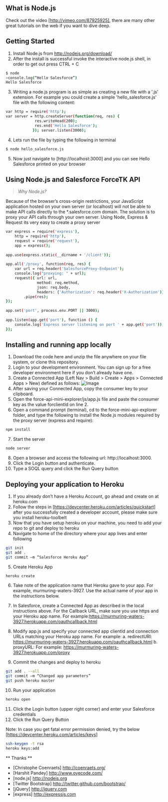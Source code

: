 What is Node.js
---------------

Check out the video [http://vimeo.com/87925925], there are many other great tutorials on the web if you want to dive deep.

Getting Started
---------------
1.	Install Node.js from http://nodejs.org/download/
2.	After the install is successful invoke the interactive node.js shell, in order to get out press CTRL + C
```sh
$ node
>console.log(“Hello Salesforce”)
Hello Salesforce
```
3.	Writing a node.js program is as simple as creating a new file with a '.js' extension. For example you could create a simple 'hello_salesforce.js' file with the following content:
```sh
var http = require('http');  
var server = http.createServer(function(req, res) {   
             res.writeHead(200);   
             res.end('Hello Salesforce'); 
            }); server.listen(3000);
```
4.	Lets run the file by typing the following in terminal
```sh
$ node hello_salesforce.js
```
5.	Now just navigate to [http://localhost:3000] and you can see Hello Salesforce printed on your browser

Using Node.js and Salesforce ForceTK API
---------------------------------------

> *Why Node.js?*

Because of the browser’s cross-origin restrictions, your JavaScript application hosted on your own server (or localhost) will not be able to make API calls directly to the *.salesforce.com domain. The solution is to proxy your API calls through your own server. Using Node, Express & Request its very easy to create a proxy server

```sh
var express = require('express'),
    http = require('http'),
    request = require('request'),
    app = express();
 
app.use(express.static(__dirname + '/client'));
 
app.all('/proxy', function(req, res) {
    var url = req.header('SalesforceProxy-Endpoint');
    console.log("proxying: " + url);
    request({ url: url, 
              method: req.method, 
              json: req.body, 
              headers: {'Authorization': req.header('X-Authorization')}})
        .pipe(res);
});
 
app.set('port', process.env.PORT || 3000);
 
app.listen(app.get('port'), function () {
    console.log('Express server listening on port ' + app.get('port'));
});

```

Installing and running app locally
----

1.	Download the code here and unzip the file anywhere on your file system, or clone this repository.
2.	Login to your development environment.
You can sign up for a free developer environment here if you don’t already have one.
3.	Create a Connected App (Left Nav > Build > Create > Apps > Connected Apps > New) defined as follows:
![Image](http://coenraets.org/blog/wp-content/uploads/2014/02/ConnectedApp.jpg)
4.	After saving your Connected App, copy the consumer key to your clipboard.
5.	Open the force-api-mini-explorer/js/app.js file and paste the consumer key as the value forclientId on line 2.
6.	Open a command prompt (terminal), cd to the force-mini-api-explorer folder, and type the following to install the Node.js modules required by the proxy server (express and require):
```sh
npm install
```
7. Start the server
```sh
node server
```
8.	Open a browser and access the following url: http://localhost:3000.
9.	Click the Login button and authenticate.
10.	Type a SOQL query and click the Run Query button

Deploying your application to Heroku
-----------
1.	If you already don’t have a Heroku Account, go ahead and create on at heroku.com
2.	Follow the steps in [https://devcenter.heroku.com/articles/quickstart] after you successfully created a developer account, please make sure you install heroku-toolbelt
3.	Now that you have setup heroku on your machine, you need to add your repo to git and deploy to heroku
4.	Navigate to home of the directory where your app lives and enter following
```sh
git init
git add .
git commit –m “Salesforce Heroku App”
```
5. Create Heroku App
```sh
heroku create
```
6.	Take note of the application name that Heroku gave to your app. For example, murmuring-waters-3927. Use the actual name of your app in the instructions below.
7.	In Salesforce, create a Connected App as described in the local instructions above. For the Callback URL, make sure you use https and your Heroku app name. For example:https://murmuring-waters-3927.herokuapp.com/oauthcallback.html
8.	Modify app.js and specify your connected app clientId and connection URLs matching your Heroku app name. For example:
a.	redirectURI: https://murmuring-waters-3927.herokuapp.com/oauthcallback.html
b.	proxyURL: For example: https://murmuring-waters-3927.herokuapp.com/proxy

9.	Commit the changes and deploy to heroku
```sh
git add . -–all
git commit –m “Changed app parameters”
git push heroku master
```
10.	Run your application
```sh
heroku open
```
11.	Click the Login button (upper right corner) and enter your Salesforce credentials
12.	Click the Run Query Button

Note: In case you get fatal error permission denied, try the below [https://devcenter.heroku.com/articles/keys]
```sh
ssh-keygen -t rsa
heroku keys:add
```
** Thanks **

* [Christophe Coenraets] http://coenraets.org/
* [Harshit Pandey] http://www.oyecode.com/
* [node.js] http://nodejs.org
* [Twitter Bootstrap] http://twitter.github.com/bootstrap/
* [jQuery] http://jquery.com
* [express] http://expressjs.com
